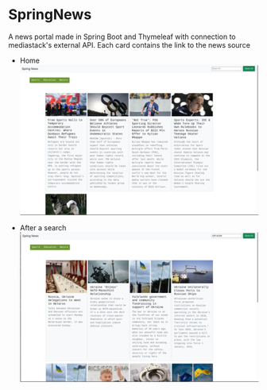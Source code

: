 # SpringNews
A news portal made in Spring Boot and Thymeleaf with connection to mediastack's external API.
Each card contains the link to the news source


* Home 
![home](https://github.com/andarino/SpringNews/blob/main/img/1.png)


* After a search
![home](https://github.com/andarino/SpringNews/blob/main/img/2.png)

